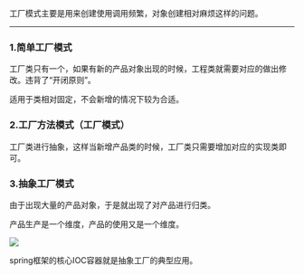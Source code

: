 

工厂模式主要是用来创建使用调用频繁，对象创建相对麻烦这样的问题。

----

### 1.简单工厂模式

工厂类只有一个，如果有新的产品对象出现的时候，工程类就需要对应的做出修改。违背了“开闭原则”。

适用于类相对固定，不会新增的情况下较为合适。

### 2.工厂方法模式（工厂模式）

工厂类进行抽象，这样当新增产品类的时候，工厂类只需要增加对应的实现类即可。

### 3.抽象工厂模式

由于出现大量的产品对象，于是就出现了对产品进行归类。

产品生产是一个维度，产品的使用又是一个维度。

![](D:\20-workspace\myRpository\image\工厂抽象模式.jpg)

spring框架的核心IOC容器就是抽象工厂的典型应用。

